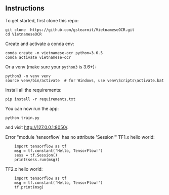 ## Instructions

To get started, first clone this repo:

```
git clone  https://github.com/gstearmit/VietnameseOCR.git 
cd VietnameseOCR
```


Create and activate a conda env:
```
conda create -n vietnamese-ocr python=3.6.5
conda activate vietnamese-ocr
```

Or a venv (make sure your `python3` is 3.6+):
```
python3 -m venv venv
source venv/bin/activate  # for Windows, use venv\Scripts\activate.bat
```

Install all the requirements:

```
pip install -r requirements.txt
```

You can now run the app:
```
python train.py
```

and visit http://127.0.0.1:8050/.


Error "module 'tensorflow' has no attribute 'Session'"
TF1.x hello world:
```
    import tensorflow as tf
    msg = tf.constant('Hello, TensorFlow!')
    sess = tf.Session()
    print(sess.run(msg))
```
TF2.x hello world:
```
    import tensorflow as tf
    msg = tf.constant('Hello, TensorFlow!')
    tf.print(msg)
```